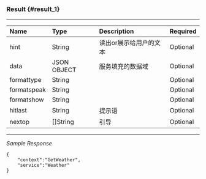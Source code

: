 ### Result {#result_1}

---

| Name | Type | Description | Required |
| :--- | :--- | :--- | :--- |
| hint | String | 读出or展示给用户的文本 | Optional |
| data | JSON OBJECT | 服务填充的数据域 | Optional |
| formattype | String |  | Optional |
| formatspeak | String |  | Optional |
| formatshow | String |  | Optional |
| hitlast | String | 提示语 | Optional |
| nextop | \[\]String | 引导 | Optional |

---

_Sample Response_

```
{
    "context":"GetWeather",
    "service":"Weather"
}
```



